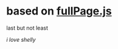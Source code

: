 based on [fullPage.js](https://github.com/alvarotrigo/fullPage.js)
====

last but not least

*i love shelly*